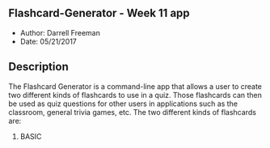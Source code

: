 ## Flashcard-Generator - Week 11 app
 - Author: Darrell Freeman
 - Date: 05/21/2017
 
## Description
The Flashcard Generator is a command-line app that allows a user to create two different kinds of flashcards to use in a quiz.  Those flashcards can then be used as quiz questions for other users in applications such as the classroom, general trivia games, etc.  The two different kinds of flashcards are:
1.  BASIC 
